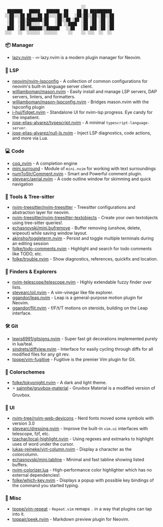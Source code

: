                                        ░░
     ███████   █████   ██████  ██    ██ ██ ██████████
    ░░██░░░██ ██░░░██ ██░░░░██░██   ░██░██░░██░░██░░██
     ░██  ░██░███████░██   ░██░░██ ░██ ░██ ░██ ░██ ░██
     ░██  ░██░██░░░░ ░██   ░██ ░░████  ░██ ░██ ░██ ░██
     ███  ░██░░██████░░██████   ░░██   ░██ ███ ░██ ░██
    ░░░   ░░  ░░░░░░  ░░░░░░     ░░    ░░ ░░░  ░░  ░░

### 📦 Manager

- [lazy.nvim](https://github.com/folke/lazy.nvim) - 💤 lazy.nvim is a modern
  plugin manager for Neovim.

### 💫 LSP

- [neovim/nvim-lspconfig](https://github.com/neovim/nvim-lspconfig) - A
  collection of common configurations for neovim's built-in language server
  client.
- [williamboman/mason.nvim](https://github.com/williamboman/mason.nvim) - Easily
  install and manage LSP servers, DAP servers, linters, and formatters.
- [williamboman/mason-lspconfig.nvim](https://github.com/williamboman/mason-lspconfig.nvim) -
  Bridges mason.nvim with the lspconfig plugin
- [j-hui/fidget.nvim](https://github.com/j-hui/fidget.nvim) - Standalone UI for
  nvim-lsp progress. Eye candy for the impatient.
- [jose-elias-alvarez/typescript.nvim](https://github.com/jose-elias-alvarez/typescript.nvim) -
  A minimal `typescript-language-server`.
- [jose-elias-alvarez/null-ls.nvim](https://github.com/jose-elias-alvarez/null-ls.nvim) -
  Inject LSP diagnostics, code actions, and more via Lua.

### 💻 Code

- [coq_nvim](https://github.com/ms-jpq/coq_nvim) - A completion engine
- [mini.surround](https://github.com/echasnovski/mini.surround) - Module of
  `mini.nvim` for working with text surroundings
- [numToStr/Comment.nvim](https://github.com/numToStr/Comment.nvim) - Smart and
  Powerful comment plugin.
- [stevearc/aerial.nvim](https://github.com/stevearc/aerial.nvim) -
  A code outline window for skimming and quick navigation

### 🧰 Tools & Tree-sitter

- [nvim-treesitter/nvim-treesitter](https://github.com/nvim-treesitter/nvim-treesitter) -
  Treesitter configurations and abstraction layer for neovim.
- [nvim-treesitter/nvim-treesitter-textobjects](https://github.com/nvim-treesitter/nvim-treesitter-textobjects) -
  Create your own textobjects using tree-sitter queries!.
- [echasnovski/mini.bufremove](https://github.com/echasnovski/mini.bufremove) -
  Buffer removing (unshow, delete, wipeout) while saving window layout.
- [akinsho/toggleterm.nvim](https://github.com/akinsho/toggleterm.nvim) -
  Persist and toggle multiple terminals during an editing session
- [folke/todo-comments.nvim](https://github.com/folke/todo-comments.nvim) -
  Highlight and search for todo comments like TODO, etc.
- [folke/trouble.nvim](https://github.com/folke/trouble.nvim) - Show
  diagnostics, references, quickfix and location.

### 🔎 Finders & Explorers

- [nvim-telescope/telescope.nvim](https://github.com/nvim-telescope/telescope.nvim) -
  Highly extendable fuzzy finder over lists.
- [stevearc/oil.nvim](https://github.com/stevearc/oil.nvim) -
  A vim-vinegar like file explorer.
- [ggandor/leap.nvim](https://github.com/ggandor/leap.nvim) - Leap is a
  general-purpose motion plugin for Neovim.
- [ggandor/flit.nvim](https://github.com/ggandor/flit.nvim) - f/F/t/T motions on
  steroids, building on the Leap interface.

### 🛠️ Git

- [lewis6991/gitsigns.nvim](https://github.com/lewis6991/gitsigns.nvim) - Super
  fast git decorations implemented purely in lua/teal.
- [sindrets/diffview.nvim](https://github.com/sindrets/diffview.nvim) -
  Interface for easily cycling through diffs for all modified files for any git
  rev.
- [tpope/vim-fugitive](https://github.com/tpope/vim-fugitive) - Fugitive is the
  premier Vim plugin for Git.

### 🌈 Colorschemes

- [folke/tokyonight.nvim](https://github.com/folke/tokyonight.nvim) - A dark and
  light theme.
- ⭐ [sainnhe/gruvbox-material](https://github.com/sainnhe/gruvbox-material) -
  Gruvbox Material is a modified version of Gruvbox.

### 🎨 UI

- [nvim-tree/nvim-web-devicons](https://github.com/nvim-tree/nvim-web-devicons) -
  Nerd fonts moved some symbols with version 3.0
- [stevearc/dressing.nvim](https://github.com/stevearc/dressing.nvim) - Improve
  the built-in `vim.ui` interfaces with telescope, fzf, etc.
- [tzachar/local-highlight.nvim](https://github.com/tzachar/local-highlight.nvim) -
  Using regexes and extmarks to highlight uses of word under the cursor.
- [lukas-reineke/virt-column.nvim](https://github.com/lukas-reineke/virt-column.nvim) -
  Display a character as the colorcolumn.
- [echasnovski/mini.tabline](https://github.com/echasnovski/mini.tabline) -
  Minimal and fast tabline showing listed buffers.
- [nvim-colorizer.lua](https://github.com/NvChad/nvim-colorizer.lua) -
  High-performance color highlighter which has no external dependencies!.
- [folke/which-key.nvim](https://github.com/folke/which-key.nvim) - Displays a
  popup with possible key bindings of the command you started typing.

### 🚧 Misc

- [tpope/vim-repeat](https://github.com/tpope/vim-repeat) - `Repeat.vim` remaps
  `.` in a way that plugins can tap into it.
- [toppair/peek.nvim](https://github.com/toppair/peek.nvim) - Markdown preview
  plugin for Neovim.
